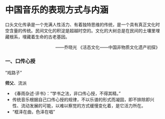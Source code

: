 # 中国音乐的表现方式与内涵
口头文化传承是一个充满人性活力、有着独特思维的传统，是一个具有真正文化时空含量的传统。民间文化的积淀是超越时空的。文化的大树总是在民间的土壤里埋藏根系，埋藏着生命的古老基因。
<p align="right">——乔晓光 《活态文化——中国非物质文化遗产初探》</p>

###  一、口传心授
“戏路子”

**师父**、流派
- 《春雨杂述·评书》：“学书之法，非口传心授，不得其精。”
- 传统音乐根据自己口传心授的规律，不以乐谱的形式而凝固，即不排除即兴性、流动发展的可能，以难以察觉的方式缓慢变化着，是它活力所在。
- “框泽在曲，色泽在唱”
